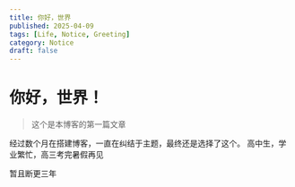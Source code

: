 ```yaml
---
title: 你好，世界
published: 2025-04-09
tags: [Life, Notice, Greeting]
category: Notice
draft: false
---
```


# 你好，世界！

> 这个是本博客的第一篇文章

经过数个月在搭建博客，一直在纠结于主题，最终还是选择了这个。
高中生，学业繁忙，高三考完暑假再见

暂且断更三年